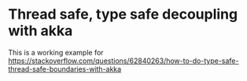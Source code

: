 # Thread safe, type safe decoupling with akka
This is a working example for https://stackoverflow.com/questions/62840263/how-to-do-type-safe-thread-safe-boundaries-with-akka